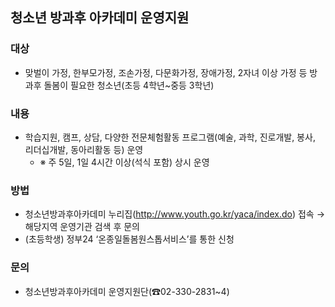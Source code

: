 ## 청소년 방과후 아카데미 운영지원

### 대상
- 맞벌이 가정, 한부모가정, 조손가정, 다문화가정, 장애가정, 2자녀 이상 가정 등 방과후 돌봄이 필요한 청소년(초등 4학년~중등 3학년)

### 내용
- 학습지원, 캠프, 상담, 다양한 전문체험활동 프로그램(예술, 과학, 진로개발, 봉사, 리더십개발, 동아리활동 등) 운영
  - ※ 주 5일, 1일 4시간 이상(석식 포함) 상시 운영

### 방법
- 청소년방과후아카데미 누리집(http://www.youth.go.kr/yaca/index.do) 접속 →  해당지역 운영기관 검색 후 문의
- (초등학생) 정부24 ‘온종일돌봄원스톱서비스’를 통한 신청

### 문의
- 청소년방과후아카데미 운영지원단(☎02-330-2831~4)
